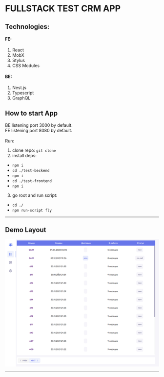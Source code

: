 # FULLSTACK TEST CRM APP

## Technologies:
#### FE:
1) React
2) MobX
3) Stylus
4) CSS Modules
#### BE:
1) Nest.js
2) Typescript
3) GraphQL

## How to start App
BE listening port 3000 by default.
<br>
FE listening port 8080 by default.
<br><br>
Run:
1) clone repo: `git clone`
2) install deps:
- `npm i`
- `cd ./test-beckend`
- `npm i`
- `cd ./test-frontend`
- `npm i`
3) go root and run script:
- `cd ./`
- `npm run-script fly`

<hr>

## Demo Layout
![Alt Text](./demoNiki.gif)

<hr>